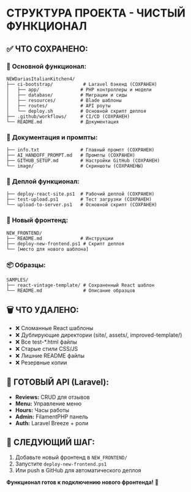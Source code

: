 # СТРУКТУРА ПРОЕКТА - ЧИСТЫЙ ФУНКЦИОНАЛ

## ✅ ЧТО СОХРАНЕНО:

### 🔑 **Основной функционал:**
```
NEWDariasItalianKitchen4/
├── ci-bootstrap/           # Laravel бэкенд (СОХРАНЕН)
│   ├── app/               # PHP контроллеры и модели
│   ├── database/          # Миграции и сиды
│   ├── resources/         # Blade шаблоны
│   ├── routes/            # API роуты
│   └── deploy.sh          # Основной скрипт деплоя
├── .github/workflows/     # CI/CD (СОХРАНЕН)
└── README.md              # Документация
```

### 📝 **Документация и промпты:**
```
├── info.txt               # Главный промпт (СОХРАНЕН)
├── AI_HANDOFF_PROMPT.md   # Промпты (СОХРАНЕН)
├── GITHUB_SETUP.md        # Настройки GitHub (СОХРАНЕН)
└── image/                 # Скриншоты (СОХРАНЕНЫ)
```

### 🚀 **Деплой функционал:**
```
├── deploy-react-site.ps1  # Рабочий деплой (СОХРАНЕН)
├── test-upload.ps1        # Тест загрузки (СОХРАНЕН)
└── upload-to-server.ps1   # Основной скрипт (СОХРАНЕН)
```

### 🎨 **Новый фронтенд:**
```
NEW_FRONTEND/
├── README.md              # Инструкции
├── deploy-new-frontend.ps1 # Скрипт деплоя
└── [место для нового шаблона]
```

### 📦 **Образцы:**
```
SAMPLES/
├── react-vintage-template/ # Сохраненный React шаблон
└── README.md               # Описание образцов
```

## 🗑️ ЧТО УДАЛЕНО:
- ❌ Сломанные React шаблоны
- ❌ Дублирующие директории (site/, assets/, improved-template/)
- ❌ Все test-*.html файлы
- ❌ Старые стили CSS/JS
- ❌ Лишние README файлы
- ❌ Резервные копии

## 🔌 **ГОТОВЫЙ API (Laravel):**
- **Reviews:** CRUD для отзывов
- **Menu:** Управление меню
- **Hours:** Часы работы
- **Admin:** FilamentPHP панель
- **Auth:** Laravel Breeze + роли

## 🎯 **СЛЕДУЮЩИЙ ШАГ:**
1. Добавьте новый фронтенд в `NEW_FRONTEND/`
2. Запустите `deploy-new-frontend.ps1`
3. Или push в GitHub для автоматического деплоя

**Функционал готов к подключению нового фронтенда!** 🚀
